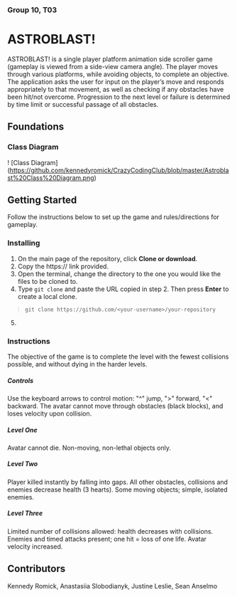 ### Group 10, T03
# ASTROBLAST!
ASTROBLAST! is a single player platform animation side scroller game (gameplay is viewed from a side-view camera angle). The player moves through various platforms, while avoiding objects, to complete an objective. The application asks the user for input on the player’s move and responds appropriately to that movement, as well as checking if any obstacles have been hit/not overcome. Progression to the next level or failure is determined by time limit or successful passage of all obstacles.

## Foundations
### Class Diagram 
! [Class Diagram] (https://github.com/kennedyromick/CrazyCodingClub/blob/master/Astroblast%20Class%20Diagram.png)

## Getting Started
Follow the instructions below to set up the game and rules/directions for gameplay.

### Installing
1. On the main page of the repository, click **Clone or download**.
2. Copy the https:// link provided.
3. Open the terminal, change the directory to the one you would like the files to be cloned to. 
4. Type `git clone` and paste the URL copied in step 2. Then press **Enter** to create a local clone.
  > `git clone https://github.com/<your-username>/your-repository`
5. 

### Instructions
The objective of the game is to complete the level with the fewest collisions possible, and without dying in the harder levels.
##### Controls
Use the keyboard arrows to control motion: "^" jump, ">" forward, "<" backward. The avatar cannot move through obstacles (black blocks), and loses velocity upon collision. 
##### Level One
Avatar cannot die. Non-moving, non-lethal objects only. 
##### Level Two
Player killed instantly by falling into gaps. All other obstacles, collisions and enemies decrease health (3 hearts). Some moving objects; simple, isolated enemies. 
##### Level Three
Limited number of collisions allowed: health decreases with collisions. Enemies and timed attacks present; one hit = loss of one life. Avatar velocity increased.

## Contributors
Kennedy Romick,
Anastasiia Slobodianyk,
Justine Leslie,
Sean Anselmo
